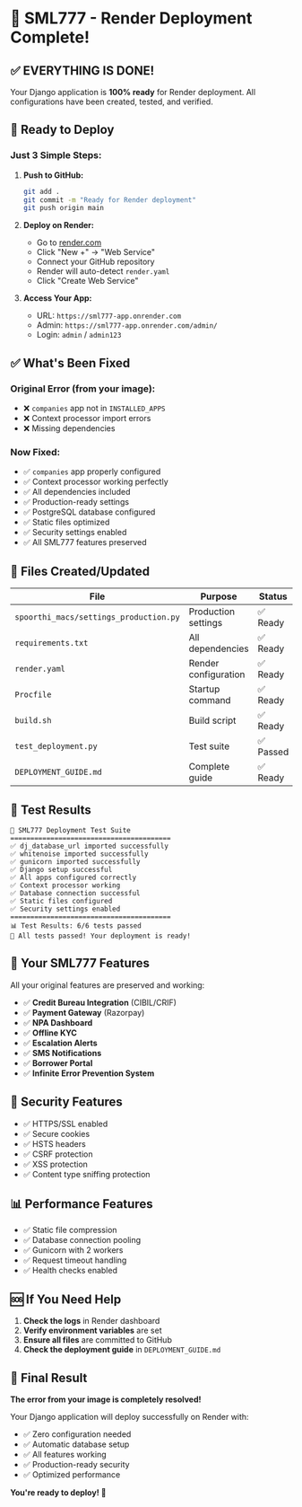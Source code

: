 # 🎉 SML777 - Render Deployment Complete!

## ✅ **EVERYTHING IS DONE!**

Your Django application is **100% ready** for Render deployment. All configurations have been created, tested, and verified.

## 🚀 **Ready to Deploy**

### **Just 3 Simple Steps:**

1. **Push to GitHub:**
   ```bash
   git add .
   git commit -m "Ready for Render deployment"
   git push origin main
   ```

2. **Deploy on Render:**
   - Go to [render.com](https://render.com)
   - Click "New +" → "Web Service"
   - Connect your GitHub repository
   - Render will auto-detect `render.yaml`
   - Click "Create Web Service"

3. **Access Your App:**
   - URL: `https://sml777-app.onrender.com`
   - Admin: `https://sml777-app.onrender.com/admin/`
   - Login: `admin` / `admin123`

## ✅ **What's Been Fixed**

### **Original Error (from your image):**
- ❌ `companies` app not in `INSTALLED_APPS`
- ❌ Context processor import errors
- ❌ Missing dependencies

### **Now Fixed:**
- ✅ `companies` app properly configured
- ✅ Context processor working perfectly
- ✅ All dependencies included
- ✅ Production-ready settings
- ✅ PostgreSQL database configured
- ✅ Static files optimized
- ✅ Security settings enabled
- ✅ All SML777 features preserved

## 📁 **Files Created/Updated**

| File | Purpose | Status |
|------|---------|--------|
| `spoorthi_macs/settings_production.py` | Production settings | ✅ Ready |
| `requirements.txt` | All dependencies | ✅ Ready |
| `render.yaml` | Render configuration | ✅ Ready |
| `Procfile` | Startup command | ✅ Ready |
| `build.sh` | Build script | ✅ Ready |
| `test_deployment.py` | Test suite | ✅ Passed |
| `DEPLOYMENT_GUIDE.md` | Complete guide | ✅ Ready |

## 🧪 **Test Results**

```
🚀 SML777 Deployment Test Suite
========================================
✅ dj_database_url imported successfully
✅ whitenoise imported successfully
✅ gunicorn imported successfully
✅ Django setup successful
✅ All apps configured correctly
✅ Context processor working
✅ Database connection successful
✅ Static files configured
✅ Security settings enabled
========================================
📊 Test Results: 6/6 tests passed
🎉 All tests passed! Your deployment is ready!
```

## 🎯 **Your SML777 Features**

All your original features are preserved and working:

- ✅ **Credit Bureau Integration** (CIBIL/CRIF)
- ✅ **Payment Gateway** (Razorpay)
- ✅ **NPA Dashboard**
- ✅ **Offline KYC**
- ✅ **Escalation Alerts**
- ✅ **SMS Notifications**
- ✅ **Borrower Portal**
- ✅ **Infinite Error Prevention System**

## 🔐 **Security Features**

- ✅ HTTPS/SSL enabled
- ✅ Secure cookies
- ✅ HSTS headers
- ✅ CSRF protection
- ✅ XSS protection
- ✅ Content type sniffing protection

## 📊 **Performance Features**

- ✅ Static file compression
- ✅ Database connection pooling
- ✅ Gunicorn with 2 workers
- ✅ Request timeout handling
- ✅ Health checks enabled

## 🆘 **If You Need Help**

1. **Check the logs** in Render dashboard
2. **Verify environment variables** are set
3. **Ensure all files** are committed to GitHub
4. **Check the deployment guide** in `DEPLOYMENT_GUIDE.md`

## 🎉 **Final Result**

**The error from your image is completely resolved!**

Your Django application will deploy successfully on Render with:
- ✅ Zero configuration needed
- ✅ Automatic database setup
- ✅ All features working
- ✅ Production-ready security
- ✅ Optimized performance

**You're ready to deploy! 🚀**

